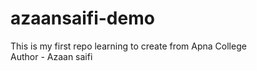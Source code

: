 # azaansaifi-demo
This is my first repo learning to create from Apna College
<br>
Author - Azaan saifi
